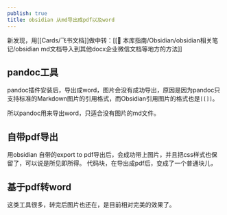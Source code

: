 ```yaml
---
publish: true
title: obsidian 从md导出成pdf以及word
---
```

新发现，用[[Cards/飞书文档]]做中转：[[🧰 本库指南/Obsidian/obsidian相关笔记/obsidian md文档导入到其他docx企业微信文档等地方的方法]]

## pandoc工具

pandoc插件安装后，导出成word，图片会没有成功导出，原因是因为pandoc只支持标准的Markdown图片的引用格式，而Obsidian引用图片的格式也是`[[]]`。

所以pandoc用来导出word，只适合没有图片的md文件。

## 自带pdf导出

用obsidian 自带的export to pdf导出后，会成功带上图片，并且把css样式也保留了，可以说是所见即所得。
代码块，在导出成pdf后，变成了一个普通块儿，
## 基于pdf转word
这类工具很多，转完后图片也还在，是目前相对完美的效果了。
